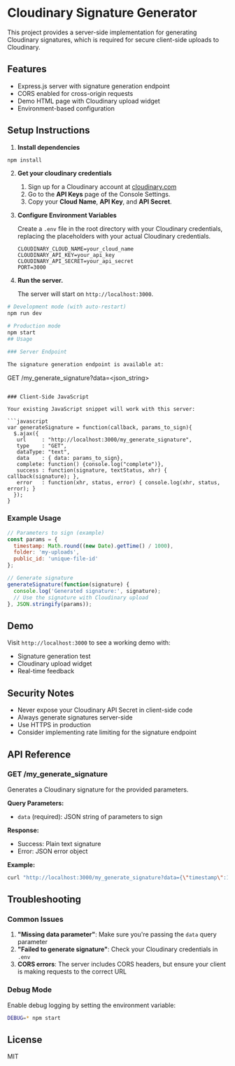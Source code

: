 # Cloudinary Signature Generator

This project provides a server-side implementation for generating Cloudinary signatures, which is required for secure client-side uploads to Cloudinary.

## Features

- Express.js server with signature generation endpoint
- CORS enabled for cross-origin requests
- Demo HTML page with Cloudinary upload widget
- Environment-based configuration

## Setup Instructions

1. **Install dependencies**

```bash
npm install
```

2. **Get your cloudinary credentials**
   1. Sign up for a Cloudinary account at [cloudinary.com](https://cloudinary.com)
   2. Go to the **API Keys** page of the Console Settings.
   3. Copy your **Cloud Name**, **API Key**, and **API Secret**.

3. **Configure Environment Variables**<p>Create a `.env` file in the root directory with your Cloudinary credentials, replacing the placeholders with your actual Cloudinary credentials.

    ```
    CLOUDINARY_CLOUD_NAME=your_cloud_name
    CLOUDINARY_API_KEY=your_api_key
    CLOUDINARY_API_SECRET=your_api_secret
    PORT=3000
    ```

4. **Run the server.**<p> The server will start on `http://localhost:3000`.</p>

```bash
# Development mode (with auto-restart)
npm run dev

# Production mode
npm start
## Usage

### Server Endpoint

The signature generation endpoint is available at:
```
GET /my_generate_signature?data=<json_string>
```

### Client-Side JavaScript

Your existing JavaScript snippet will work with this server:

```javascript
var generateSignature = function(callback, params_to_sign){
  $.ajax({
   url     : "http://localhost:3000/my_generate_signature",
   type    : "GET",
   dataType: "text",
   data    : { data: params_to_sign},
   complete: function() {console.log("complete")},
   success : function(signature, textStatus, xhr) { callback(signature); },
   error   : function(xhr, status, error) { console.log(xhr, status, error); }
  });
}
```

### Example Usage

```javascript
// Parameters to sign (example)
const params = {
  timestamp: Math.round((new Date).getTime() / 1000),
  folder: 'my-uploads',
  public_id: 'unique-file-id'
};

// Generate signature
generateSignature(function(signature) {
  console.log('Generated signature:', signature);
  // Use the signature with Cloudinary upload
}, JSON.stringify(params));
```

## Demo

Visit `http://localhost:3000` to see a working demo with:
- Signature generation test
- Cloudinary upload widget
- Real-time feedback

## Security Notes

- Never expose your Cloudinary API Secret in client-side code
- Always generate signatures server-side
- Use HTTPS in production
- Consider implementing rate limiting for the signature endpoint

## API Reference

### GET /my_generate_signature

Generates a Cloudinary signature for the provided parameters.

**Query Parameters:**
- `data` (required): JSON string of parameters to sign

**Response:**
- Success: Plain text signature
- Error: JSON error object

**Example:**
```bash
curl "http://localhost:3000/my_generate_signature?data={\"timestamp\":1234567890,\"folder\":\"test\"}"
```

## Troubleshooting

### Common Issues

1. **"Missing data parameter"**: Make sure you're passing the `data` query parameter
2. **"Failed to generate signature"**: Check your Cloudinary credentials in `.env`
3. **CORS errors**: The server includes CORS headers, but ensure your client is making requests to the correct URL

### Debug Mode

Enable debug logging by setting the environment variable:
```bash
DEBUG=* npm start
```

## License

MIT 
